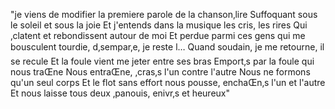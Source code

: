 "je viens de modifier la premiere parole de la chanson‚lire Suffoquant sous le soleil et sous la joie Et j'entends dans la musique les cris, les rires Qui ‚clatent et rebondissent autour de moi Et perdue parmi ces gens qui me bousculent tourdie, d‚sempar‚e, je reste l… Quand soudain, je me retourne, il se recule Et la foule vient me jeter entre ses bras Emport‚s par la foule qui nous traŒne Nous entraŒne, ‚cras‚s l'un contre l'autre Nous ne formons qu'un seul corps Et le flot sans effort nous pousse, enchaŒn‚s l'un et l'autre Et nous laisse tous deux ‚panouis, enivr‚s et heureux" 
